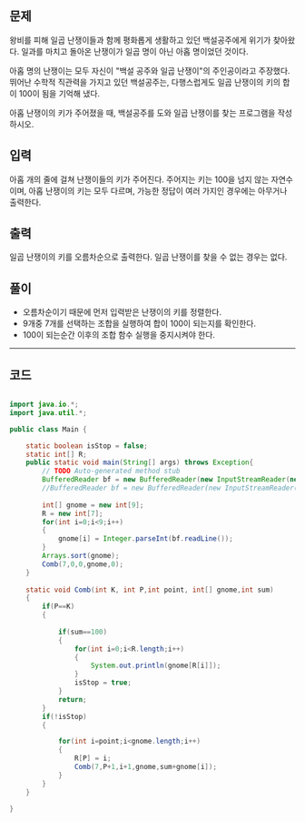 문제
------------------------
왕비를 피해 일곱 난쟁이들과 함께 평화롭게 생활하고 있던 백설공주에게 위기가 찾아왔다. 일과를 마치고 돌아온 난쟁이가 일곱 명이 아닌 아홉 명이었던 것이다.

아홉 명의 난쟁이는 모두 자신이 "백설 공주와 일곱 난쟁이"의 주인공이라고 주장했다. 
뛰어난 수학적 직관력을 가지고 있던 백설공주는, 다행스럽게도 일곱 난쟁이의 키의 합이 100이 됨을 기억해 냈다.

아홉 난쟁이의 키가 주어졌을 때, 백설공주를 도와 일곱 난쟁이를 찾는 프로그램을 작성하시오.

입력
-----------------------
아홉 개의 줄에 걸쳐 난쟁이들의 키가 주어진다. 주어지는 키는 100을 넘지 않는 자연수이며, 아홉 난쟁이의 키는 모두 다르며, 가능한 정답이 여러 가지인 경우에는 아무거나 출력한다.

출력
-----------------------
일곱 난쟁이의 키를 오름차순으로 출력한다. 일곱 난쟁이를 찾을 수 없는 경우는 없다.

풀이
-----------------------
 * 오름차순이기 때문에 먼저 입력받은 난쟁이의 키를 정렬한다.
 * 9개중 7개를 선택하는 조합을 실행하여 합이 100이 되는지를 확인한다.
 * 100이 되는순간 이후의 조합 함수 실행을 중지시켜야 한다.

***

코드
----------------------

```java

import java.io.*;
import java.util.*;

public class Main {

	static boolean isStop = false;
	static int[] R;
	public static void main(String[] args) throws Exception{
		// TODO Auto-generated method stub
		BufferedReader bf = new BufferedReader(new InputStreamReader(new FileInputStream("res/input_bj_2309.txt")));
		//BufferedReader bf = new BufferedReader(new InputStreamReader(System.in));
		
		int[] gnome = new int[9];
		R = new int[7];
		for(int i=0;i<9;i++)
		{
			gnome[i] = Integer.parseInt(bf.readLine());
		}
		Arrays.sort(gnome);
		Comb(7,0,0,gnome,0);
	}
	
	static void Comb(int K, int P,int point, int[] gnome,int sum)
	{
		if(P==K)
		{
		
			if(sum==100)
			{
				for(int i=0;i<R.length;i++)
				{
					System.out.println(gnome[R[i]]);
				}
				isStop = true;
			}
			return;
		}
		if(!isStop)
		{

			for(int i=point;i<gnome.length;i++)
			{
				R[P] = i;
				Comb(7,P+1,i+1,gnome,sum+gnome[i]);
			}
		}
	}

}
